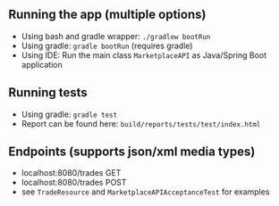 ## Running the app (multiple options)
- Using bash and gradle wrapper: ```./gradlew bootRun```
- Using gradle: ```gradle bootRun``` (requires gradle)
- Using IDE: Run the main class ```MarketplaceAPI``` as Java/Spring Boot application

## Running tests
- Using gradle: ```gradle test```
- Report can be found here: ```build/reports/tests/test/index.html```

## Endpoints (supports json/xml media types)
- localhost:8080/trades GET
- localhost:8080/trades POST
- see ```TradeResource``` and ```MarketplaceAPIAcceptanceTest``` for examples
